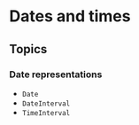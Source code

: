 # Dates and times

## Topics

### Date representations

- ``Date``
- ``DateInterval``
- ``TimeInterval``

